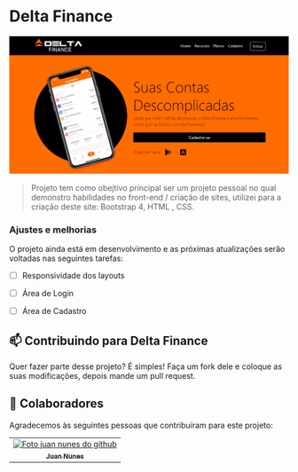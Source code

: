 # Delta Finance

<img src="img/print delta.png" alt="Imagem do do projeto">

> Projeto tem como obejtivo principal ser um projeto pessoal 
no qual demonstro habilidades no front-end / criação de sites, utilizei para a criação deste site: Bootstrap 4, HTML , CSS.


### Ajustes e melhorias

O projeto ainda está em desenvolvimento e as próximas atualizações serão voltadas nas seguintes tarefas:

- [ ] Responsividade dos layouts
- [ ] Área de Login
- [ ] Área de Cadastro


## 📫 Contribuindo para Delta Finance

Quer fazer parte desse projeto? É simples!
Faça um fork dele e coloque as suas modificações, depois mande um pull request.

## 🤝 Colaboradores

Agradecemos às seguintes pessoas que contribuíram para este projeto:

<table>
  <tr>
    <td align="center">
      <a href="https://github.com/juannunesz">
        <img src="https://avatars1.githubusercontent.com/u/52586245?s=400&u=0c950afd49031d138b9d131c3760b9676f991c54&v=4" width="100px;" alt="Foto juan nunes do github"/><br>
        <sub>
          <b>Juan Nunes</b>
        </sub>
      </a>
    </td>
  </tr>
</table>

